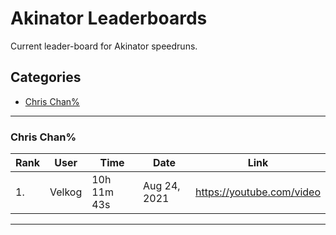 # Akinator Leaderboards

Current leader-board for Akinator speedruns.
## Categories
* [Chris Chan%]()
___
### Chris Chan%

| Rank|User                    | Time      | Date         | Link |
|-----|------------------------|-----------|--------------|------|
|1.   | Velkog                 |10h 11m 43s| Aug 24, 2021 | https://youtube.com/video |
___

